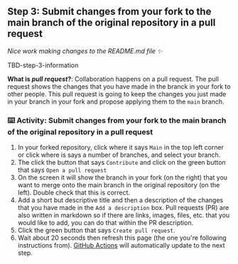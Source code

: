 <!--
  <<< Author notes: Step 3 >>>
  Start this step by acknowledging the previous step.
  Define terms and link to docs.github.com.
  TBD-step-3-notes.
-->

## Step 3: Submit changes from your fork to the main branch of the original repository in a pull request

_Nice work making changes to the README.md file :sparkles:_

TBD-step-3-information

**What is _pull request_?**: Collaboration happens on a pull request. The pull request shows the changes that you have made in the branck in your fork to other people. This pull request is going to keep the changes you just made in your branch in your fork and propose applying them to the `main` branch.

### :keyboard: Activity: Submit changes from your fork to the main branch of the original repository in a pull request

1. In your forked repository, click where it says `Main` in the top left corner or click where is says a number of branches, and select your branch.
2. The click the button that says `Contribute` and click on the green button that says `Open a pull request`
3. On the screen it will show the branch in your fork (on the right) that you want to merge onto the main branch in the original repository (on the left). Double check that this is correct.
4. Add a short but descriptive title and then a description of the changes that you have made in the `Add a description` box. Pull requests (PR) are also written in markdown so if there are links, images, files, etc. that you would like to add, you can do that within the PR description.
5. Click the green button that says `Create pull request`.
6. Wait about 20 seconds then refresh this page (the one you're following instructions from). [GitHub Actions](https://docs.github.com/en/actions) will automatically update to the next step.
